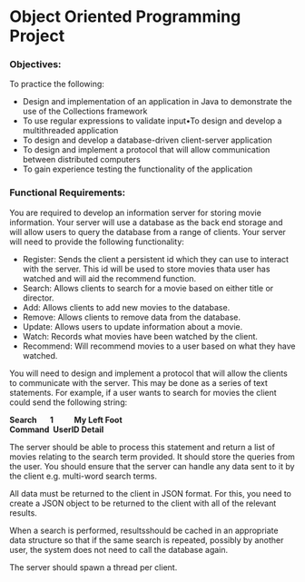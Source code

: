 # Object Oriented Programming Project  

### Objectives:  

To practice the following:  
- Design and implementation of an application in Java to demonstrate the use of the Collections framework
- To use regular expressions to validate input•To design and develop a multithreaded application
- To design and develop a database-driven client-server application
- To design and implement a protocol that will allow communication between distributed computers
- To gain experience testing the functionality of the application

### Functional Requirements:

You are required to develop an information server for storing movie information. Your server will use a database as the back end storage and will allow users to query the database from a range of clients. Your server will need to provide the following functionality:  
- Register: Sends the client a persistent id which they can use to interact with the server. This id will be used to store movies thata user has watched and will aid the recommend function.
- Search: Allows clients to search for a movie based on either title or director.
- Add: Allows clients to add new movies to the database.
- Remove: Allows clients to remove data from the database.
- Update: Allows users to update information about a movie.
- Watch: Records what movies have been watched by the client.
- Recommend: Will recommend movies to a user based on what they have watched.

You will need to design and implement a protocol that will allow the clients to communicate with the server. This may be done as a series of text statements. For example, if a user wants to search for movies the client could send the following string:  
  
  **Search &nbsp; &nbsp; &nbsp; 1 &nbsp; &nbsp; &nbsp; &nbsp; &nbsp; My Left Foot**  
  **Command &nbsp;UserID Detail**  
    
The server should be able to process this statement and return a list of movies relating to the search term provided. It should store the queries from the user. You should ensure that the server can handle any data sent to it by the client e.g. multi-word search terms.

All data must be returned to the client in JSON format. For this, you need to create a JSON object to be returned to the client with all of the relevant results.

When a search is performed, resultsshould be cached in an appropriate data structure so that if the same search is repeated, possibly by another user, the system does not need to call the database again.

The server should spawn a thread per client.







